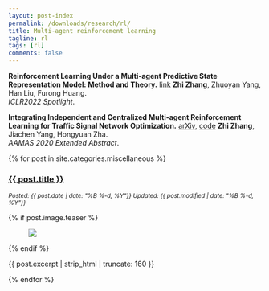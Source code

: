 ```yaml
---
layout: post-index
permalink: /downloads/research/rl/
title: Multi-agent reinforcement learning
tagline: rl
tags: [rl]
comments: false
---
```



<b>Reinforcement Learning Under a Multi-agent Predictive State Representation Model: Method and Theory.</b>  [link](https://openreview.net/forum?id=PLDOnFoVm4) 
<b>Zhi Zhang</b>, Zhuoyan Yang, Han Liu, Furong Huang.  
*ICLR2022 Spotlight*.

<b>Integrating Independent and Centralized Multi-agent Reinforcement Learning for Traffic Signal Network Optimization.</b>  [arXiv](https://arxiv.org/abs/1909.10651), [code](/downloads/code/multi-agents-trafficlights.zip)
<b>Zhi Zhang</b>, Jiachen Yang, Hongyuan Zha.  
*AAMAS 2020 Extended Abstract*. 





{% for post in site.categories.miscellaneous %}
<!--
  {% capture year %}{{ post.date | date: '%Y' }}{% endcapture %}
  {% if year != year_previous %}
  <h2>{{ post.date | date: '%Y' }}</h2>
  {% endif %}
  {% capture year_previous %}{{ post.date | date: '%Y' }}{% endcapture %}
-->
  <h3><a href="{{ site.url }}{{ post.url }}" title="{{ post.title }}">{{ post.title }}</a></h3>
  <p><i><small>Posted: {{ post.date | date: "%B %-d, %Y"}} Updated: {{ post.modified | date: "%B %-d, %Y"}}</small></i></p>
  {% if post.image.teaser %}
  <figure>
    <a href="{{ site.url }}{{ post.url }}"><img src="{{ site.url }}{{ post.image.teaser }}"></a>
  </figure>
  {% endif %}
  <p>{{ post.excerpt | strip_html | truncate: 160 }}</p>

{% endfor %}

